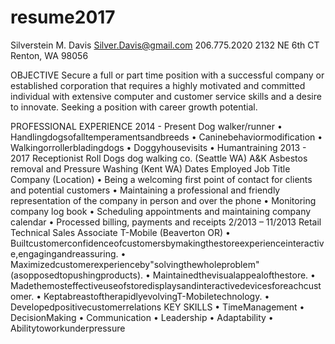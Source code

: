 # resume2017
 Silverstein M. Davis
Silver.Davis@gmail.com
206.775.2020 
2132 NE 6th CT Renton, WA 98056
 
 OBJECTIVE
 Secure a full or part time position with a successful company or established corporation that requires a highly motivated and committed individual with extensive computer and customer service skills and a desire to innovate. Seeking a position with career growth potential.
 
PROFESSIONAL EXPERIENCE
2014 - Present Dog walker/runner
• Handlingdogsofalltemperamentsandbreeds • Caninebehaviormodification
• Walkingorrollerbladingdogs
• Doggyhousevisits
• Humantraining
2013 - 2017 Receptionist
Roll Dogs dog walking co. (Seattle WA)
A&K Asbestos removal and Pressure Washing (Kent WA)
 Dates Employed
  Job Title
  Company (Location)
    • Being a welcoming first point of contact for clients and potential customers
• Maintaining a professional and friendly representation of the company in person and over the phone • Monitoring company log book
• Scheduling appointments and maintaining company calendar
• Processed billing, payments and receipts
2/2013 – 11/2013 Retail Technical Sales Associate T-Mobile (Beaverton OR)
• Builtcustomerconfidenceofcustomersbymakingthestoreexperienceinteractive,engagingandreassuring. • Maximizedcustomerexperienceby"solvingthewholeproblem"(asopposedtopushingproducts).
• Maintainedthevisualappealofthestore.
• Madethemosteffectiveuseofstoredisplaysandinteractivedevicesforeachcustomer.
• KeptabreastoftherapidlyevolvingT-Mobiletechnology. • Developedpositivecustomerrelations
KEY SKILLS
• TimeManagement • DecisionMaking
• Communication
• Leadership
• Adaptability
• Abilitytoworkunderpressure
       
  
 
